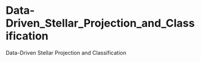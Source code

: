 # Data-Driven_Stellar_Projection_and_Classification
Data-Driven Stellar Projection and Classification
